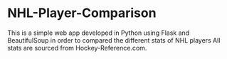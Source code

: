 # NHL-Player-Comparison

This is a simple web app developed in Python using Flask and BeautifulSoup in order to compared the different stats of NHL players
All stats are sourced from Hockey-Reference.com.
